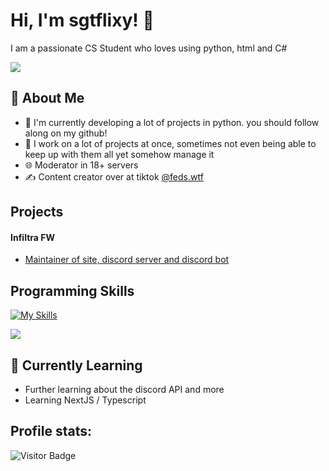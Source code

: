 # Hi, I'm sgtflixy! 👋

I am a passionate CS Student who loves using python, html and C#


![](https://raw.githubusercontent.com/sgtflixy/git-stats/refs/heads/master/generated/overview.svg?token=GHSAT0AAAAAADCI5M65BPSLP3NAPVXZOZWE2BCKGBA#gh-dark-mode-only)

## 🚀 About Me

- 🔭 I'm currently developing a lot of projects in python. you should follow along on my github!
- 📝 I work on a lot of projects at once, sometimes not even being able to keep up with them all yet somehow manage it
- 🌐 Moderator in 18+ servers
- ✍️ Content creator over at tiktok [@feds.wtf](https://tiktok.com/@feds.wtf)

## Projects

#### Infiltra FW
- [Maintainer of site, discord server and discord bot](https://infiltra.xyz)

## Programming Skills
[![My Skills](https://skillicons.dev/icons?i=py,html,cs)](https://skillicons.dev)

![](https://raw.githubusercontent.com/sgtflixy/git-stats/refs/heads/master/generated/languages.svg?token=GHSAT0AAAAAADCI5M6456OU7ACWIDQJRVNW2BCKCRA#gh-dark-mode-only)

## 🌱 Currently Learning

- Further learning about the discord API and more
- Learning NextJS / Typescript

## Profile stats:
![Visitor Badge](https://profile-counter.glitch.me/sgtflixy/count.svg)
